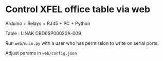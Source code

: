 # Control XFEL office table via web

Arduino + Relays + RJ45 + PC + Python

Table : LINAK CBD6SP00020A-009

Run `web/main.py` with a user who has permission to write on serial ports.

Adjust params in `web/config.json`


